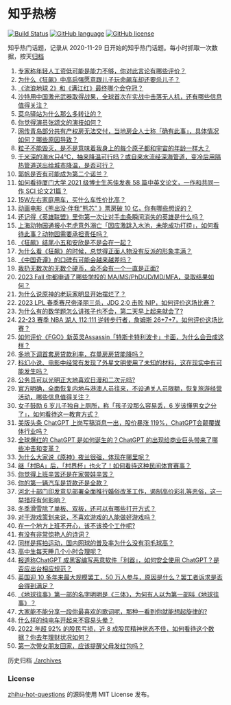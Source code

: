 # 知乎热榜
[![Build Status](https://github.com/ToWeLong/zhihu-hot-questions/workflows/CI/badge.svg)](https://github.com/ToWeLong/zhihu-hot-questions/actions)
[![GitHub language](https://img.shields.io/badge/language-golang-orange.svg)](https://golang.org/)
[![GitHub license](https://img.shields.io/github/license/ToWeLong/zhihu-hot-questions)](https://github.com/ToWeLong/zhihu-hot-questions/blob/main/LICENSE)

知乎热门话题，记录从 2020-11-29 日开始的知乎热门话题。每小时抓取一次数据，按天[归档](./archives)

<!-- BEGIN -->

1. [专家称年轻人工资低可能是能力不够，你对此言论有哪些评价？](https://www.zhihu.com/question/581880017)
1. [为什么《狂飙》中高启强愿意跟儿子玩命飙车却还要杀儿子？](https://www.zhihu.com/question/581767955)
1. [《流浪地球 2》和《满江红》最终哪个会夺冠？](https://www.zhihu.com/question/580672931)
1. [沙特用中国激光武器取得战果，全球首次在实战中击落无人机，还有哪些信息值得关注？](https://www.zhihu.com/question/581618287)
1. [菜鸟驿站为什么那么多转让的？](https://www.zhihu.com/question/458627547)
1. [你觉得演员张颂文的演技如何？](https://www.zhihu.com/question/365607633)
1. [网传青岛部分共有产权房无法交付，当地房企人士称「确有此事」，具体情况如何？哪些原因导致？](https://www.zhihu.com/question/581797353)
1. [粒子不能毁灭，是不是意味着我身上的每个原子都和宇宙的年龄一样大？](https://www.zhihu.com/question/581610791)
1. [千米深的海水只4℃，抽来降温可行吗？或自来水流经深海管道，变冷后用隔热管道送出给城市降温，是否可行？](https://www.zhihu.com/question/556398399)
1. [郭帆是否有可能成为第二个诺兰？](https://www.zhihu.com/question/580957670)
1. [如何看待厦门大学 2021 级博士生芮佳发表 58 篇中英文论文，一作和共同一作 SCI 论文21篇？](https://www.zhihu.com/question/581522832)
1. [15W左右家庭用车，买什么车性价比高？](https://www.zhihu.com/question/581126040)
1. [动画电影《熊出没·伴我“熊芯” 》票房破 10 亿，你有哪些想说的？](https://www.zhihu.com/question/581451210)
1. [还记得《英雄联盟》里你第一次让对手血条瞬间消失的英雄是什么吗？](https://www.zhihu.com/question/581519880)
1. [上海动物园通报小老虎意外溺亡「因应激跳入水池，未能成功打捞」，如何看待此事？动物园需要承担责任吗？](https://www.zhihu.com/question/581853688)
1. [《狂飙》结尾小五和安欣是不是会在一起？](https://www.zhihu.com/question/581749709)
1. [为什么看《狂飙》的时候，总觉得正面人物没有反派的形象丰满？](https://www.zhihu.com/question/581035402)
1. [《中国奇谭》的口碑有可能会越来越差吗？](https://www.zhihu.com/question/578522858)
1. [我扔无数次的无数个硬币，会不会有一个一直是正面?](https://www.zhihu.com/question/581336512)
1. [2023 Fall 你都申请了哪些学校的 MA/MS/PhD/JD/MD/MFA，录取结果如何？](https://www.zhihu.com/question/360515552)
1. [为什么说原神的老玩家明显开始摆烂了？](https://www.zhihu.com/question/579929351)
1. [2023 LPL 春季赛尺帝泽丽三杀，JDG 2:0 击败 NIP，如何评价这场比赛？](https://www.zhihu.com/question/581864355)
1. [为什么有的数学题怎么讲孩子也不会，第二天早上起来就会了?](https://www.zhihu.com/question/580831670)
1. [22-23 赛季 NBA 湖人 112:111 逆转步行者，詹姆斯 26+7+7，如何评价这场比赛？](https://www.zhihu.com/question/581939212)
1. [如何评价《FGO》新英灵Assassin「特斯卡特利波卡」卡面，为什么会丑成这样？](https://www.zhihu.com/question/581645427)
1. [多地下调首套房贷款利率，存量房房贷能降吗？](https://www.zhihu.com/question/581939368)
1. [科幻小说、电影中经常有发现了外星文明使用了未知的材料，这在现实中有可能发生吗？](https://www.zhihu.com/question/581724881)
1. [公务员可以光明正大地喜欢日漫和二次元吗?](https://www.zhihu.com/question/581605901)
1. [官方明确，全面恢复内地与港澳人员往来，不设通关人员限额，恢复旅游经营活动，哪些信息值得关注？](https://www.zhihu.com/question/581946807)
1. [女子鼓励 6 岁儿子独自上厕所，称「孩子没那么容易丢，6 岁该懂男女之分了」，如何看待这一教育方式？](https://www.zhihu.com/question/581701332)
1. [美版头条 ChatGPT 上岗写稿消息一出，股价暴涨 119%，ChatGPT会颠覆媒体行业吗？](https://www.zhihu.com/question/580798079)
1. [全球爆红的 ChatGPT 是如何诞生的？ChatGPT 的出现给商业巨头带来了哪些冲击和变革？](https://www.zhihu.com/question/581583010)
1. [为什么大家说《原神》夜兰很强，体现在哪里呢？](https://www.zhihu.com/question/581029360)
1. [继「村BA」后，「村界杯」也火了！如何看待这种民间体育赛事？](https://www.zhihu.com/question/581845342)
1. [你觉得上班辛苦还是在家带娃辛苦？](https://www.zhihu.com/question/581766168)
1. [你的第一辆汽车是贷款还是全款？](https://www.zhihu.com/question/580996080)
1. [河北十部门印发意见部署全面推行婚俗改革工作，遏制高价彩礼等恶俗，这一举措将有何影响？](https://www.zhihu.com/question/581853462)
1. [冬季滑雪除了单板、双板，还可以有哪些打开方式？](https://www.zhihu.com/question/575237158)
1. [对于游戏策划来说，不喜欢游戏的人能做好游戏吗？](https://www.zhihu.com/question/580566524)
1. [在一个地方上班不开心，该不该换个工作呢?](https://www.zhihu.com/question/572915383)
1. [有没有非常惊艳人的诗词？](https://www.zhihu.com/question/577872149)
1. [同样是挥拍运动，国内网球的普及率为什么没有羽毛球高？](https://www.zhihu.com/question/581521044)
1. [高中生每天睡几个小时合理呢？](https://www.zhihu.com/question/581865878)
1. [报道称ChatGPT 成黑客编写恶意软件「利器」，如何安全使用 ChatGPT？是否应出台相应规范？](https://www.zhihu.com/question/581308754)
1. [英国迎 10 多年来最大规模罢工，50 万人参与，原因是什么？罢工者诉求是否会得到满足？](https://www.zhihu.com/question/581834978)
1. [《地球往事》第一部的名字明明是《三体》，为何有人以为第一部叫《地球往事》？](https://www.zhihu.com/question/579214227)
1. [大家能不能分享一段你最喜欢的歌词呢，那种一看到你就能想起旋律的?](https://www.zhihu.com/question/581767134)
1. [什么样的纯电车开起来不容易头晕？](https://www.zhihu.com/question/581873226)
1. [2022 年超 92% 的股民亏损，近 8 成股民精神状态不佳，如何看待这个数据？你去年理财状况如何？](https://www.zhihu.com/question/581864025)
1. [第一次带女朋友回家，应该提醒父母发红包吗？](https://www.zhihu.com/question/579214819)

<!-- END -->

历史归档 [./archives](./archives)


### License
[zhihu-hot-questions](https://github.com/towelong/zhihu-hot-questions) 的源码使用 MIT License 发布。